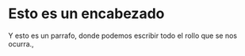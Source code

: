 <html>
<head>
    <title>Esta es mi primera pagina</title>
</head>
<body>
    <h1>Esto es un encabezado</h1>
    <p>Y esto es un parrafo, donde podemos escribir todo el rollo que se nos ocurra.,</p>
</body>
</html>
